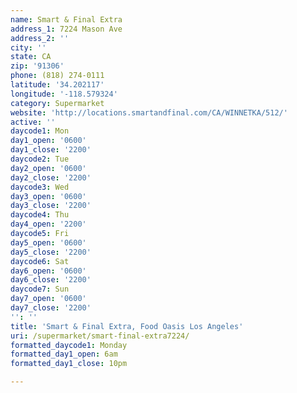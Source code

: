 ```yaml
---
name: Smart & Final Extra
address_1: 7224 Mason Ave
address_2: ''
city: ''
state: CA
zip: '91306'
phone: (818) 274-0111
latitude: '34.202117'
longitude: '-118.579324'
category: Supermarket
website: 'http://locations.smartandfinal.com/CA/WINNETKA/512/'
active: ''
daycode1: Mon
day1_open: '0600'
day1_close: '2200'
daycode2: Tue
day2_open: '0600'
day2_close: '2200'
daycode3: Wed
day3_open: '0600'
day3_close: '2200'
daycode4: Thu
day4_open: '2200'
daycode5: Fri
day5_open: '0600'
day5_close: '2200'
daycode6: Sat
day6_open: '0600'
day6_close: '2200'
daycode7: Sun
day7_open: '0600'
day7_close: '2200'
'': ''
title: 'Smart & Final Extra, Food Oasis Los Angeles'
uri: /supermarket/smart-final-extra7224/
formatted_daycode1: Monday
formatted_day1_open: 6am
formatted_day1_close: 10pm

---
```

